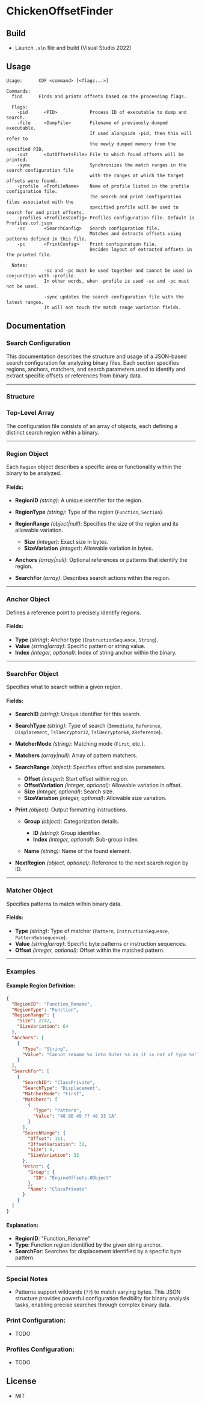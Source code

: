 # ChickenOffsetFinder

## Build
- Launch `.sln` file and build (Visual Studio 2022)

## Usage
```
Usage:      COF <command> [<flags...>]

Commands:
  find      Finds and prints offsets based on the proceeding flags.

  Flags:
    -pid      <PID>            Process ID of executable to dump and search.
    -file     <DumpFile>       Filename of previously dumped executable.
                               If used alongside -pid, then this will refer to
                               the newly dumped memory from the specified PID.
    -out      <OutOffsetsFile> File to which found offsets will be printed.
    -sync                      Synchronizes the match ranges in the search configuration file
                               with the ranges at which the target offsets were found.
    -profile  <ProfileName>    Name of profile listed in the profile configuration file.
                               The search and print configuration files associated with the
                               specified profile will be used to search for and print offsets.
    -profiles <ProfilesConfig> Profiles configuration file. Default is Profiles.cof.json
    -sc       <SearchConfig>   Search configuration file.
                               Matches and extracts offsets using patterns defined in this file.
    -pc       <PrintConfig>    Print configuration file.
                               Decides layout of extracted offsets in the printed file.

  Notes:
              -sc and -pc must be used together and cannot be used in conjunction with -profile.
              In other words, when -profile is used -sc and -pc must not be used.

              -sync updates the search configuration file with the latest ranges.
              It will not touch the match range variation fields.
```

## Documentation
### Search Configuration

This documentation describes the structure and usage of a JSON-based search configuration for analyzing binary files. Each section specifies regions, anchors, matchers, and search parameters used to identify and extract specific offsets or references from binary data.

---

### Structure

### Top-Level Array

The configuration file consists of an array of objects, each defining a distinct search region within a binary.

---

### Region Object

Each `Region` object describes a specific area or functionality within the binary to be analyzed.

#### Fields:

* **RegionID** *(string)*: A unique identifier for the region.
* **RegionType** *(string)*: Type of the region (`Function`, `Section`).
* **RegionRange** *(object|null)*: Specifies the size of the region and its allowable variation.

  * **Size** *(integer)*: Exact size in bytes.
  * **SizeVariation** *(integer)*: Allowable variation in bytes.
* **Anchors** *(array|null)*: Optional references or patterns that identify the region.
* **SearchFor** *(array)*: Describes search actions within the region.

---

### Anchor Object

Defines a reference point to precisely identify regions.

#### Fields:

* **Type** *(string)*: Anchor type (`InstructionSequence`, `String`).
* **Value** *(string|array)*: Specific pattern or string value.
* **Index** *(integer, optional)*: Index of string anchor within the binary.

---

### SearchFor Object

Specifies what to search within a given region.

#### Fields:

* **SearchID** *(string)*: Unique identifier for this search.
* **SearchType** *(string)*: Type of search (`Immediate`, `Reference`, `Displacement`, `TslDecryptor32`, `TslDecryptor64`, `XReference`).
* **MatcherMode** *(string)*: Matching mode (`First`, etc.).
* **Matchers** *(array|null)*: Array of pattern matchers.
* **SearchRange** *(object)*: Specifies offset and size parameters.

  * **Offset** *(integer)*: Start offset within region.
  * **OffsetVariation** *(integer, optional)*: Allowable variation in offset.
  * **Size** *(integer, optional)*: Search size.
  * **SizeVariation** *(integer, optional)*: Allowable size variation.
* **Print** *(object)*: Output formatting instructions.

  * **Group** *(object)*: Categorization details.

    * **ID** *(string)*: Group identifier.
    * **Index** *(integer, optional)*: Sub-group index.
  * **Name** *(string)*: Name of the found element.
* **NextRegion** *(object, optional)*: Reference to the next search region by ID.

---

### Matcher Object

Specifies patterns to match within binary data.

#### Fields:

* **Type** *(string)*: Type of matcher (`Pattern`, `InstructionSequence`, `PatternSubsequence`).
* **Value** *(string|array)*: Specific byte patterns or instruction sequences.
* **Offset** *(integer, optional)*: Offset within the matched pattern.

---

### Examples

#### Example Region Definition:

```json
{
  "RegionID": "Function_Rename",
  "RegionType": "Function",
  "RegionRange": {
    "Size": 2742,
    "SizeVariation": 64
  },
  "Anchors": [
    {
      "Type": "String",
      "Value": "Cannot rename %s into Outer %s as it is not of type %s"
    }
  ],
  "SearchFor": [
    {
      "SearchID": "ClassPrivate",
      "SearchType": "Displacement",
      "MatcherMode": "First",
      "Matchers": [
        {
          "Type": "Pattern",
          "Value": "48 8B 49 ?? 48 33 CA"
        }
      ],
      "SearchRange": {
        "Offset": 111,
        "OffsetVariation": 32,
        "Size": 4,
        "SizeVariation": 32
      },
      "Print": {
        "Group": {
          "ID": "EngineOffsets.UObject"
        },
        "Name": "ClassPrivate"
      }
    }
  ]
}
```

#### Explanation:

* **RegionID**: "Function\_Rename"
* **Type**: Function region identified by the given string anchor.
* **SearchFor**: Searches for displacement identified by a specific byte pattern.

---

### Special Notes

* Patterns support wildcards (`??`) to match varying bytes.
This JSON structure provides powerful configuration flexibility for binary analysis tasks, enabling precise searches through complex binary data.


### Print Configuration:
- TODO

### Profiles Configuration:
- TODO

## License
- MIT
